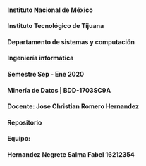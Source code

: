 #### Instituto Nacional de México
#### Instituto Tecnológico de Tijuana
#### Departamento de sistemas y computación

####  Ingeniería informática
####  Semestre Sep - Ene 2020

####  Minería de Datos | BDD-1703SC9A
####  Docente: Jose Christian Romero Hernandez

####   Repositorio

####   Equipo:

####   Hernandez Negrete Salma Fabel 16212354




